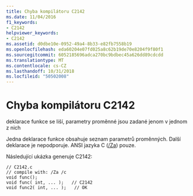 ```yaml
---
title: Chyba kompilátoru C2142
ms.date: 11/04/2016
f1_keywords:
- C2142
helpviewer_keywords:
- C2142
ms.assetid: d0dbe10e-0952-49a4-8b33-e82fb7558b19
ms.openlocfilehash: eda60204e07fd025a8c62b19de70e8204f9f80f1
ms.sourcegitcommit: 6052185696adca270bc9bdbec45a626dd89cdcdd
ms.translationtype: MT
ms.contentlocale: cs-CZ
ms.lasthandoff: 10/31/2018
ms.locfileid: "50502008"
---
```

# <a name="compiler-error-c2142"></a>Chyba kompilátoru C2142

deklarace funkce se liší, parametry proměnné jsou zadané jenom v jednom z nich

Jedna deklarace funkce obsahuje seznam parametrů proměnných. Další deklarace je nepodporuje. ANSI jazyka C ([/Za](../../build/reference/za-ze-disable-language-extensions.md)) pouze.

Následující ukázka generuje C2142:

```
// C2142.c
// compile with: /Za /c
void func();
void func( int, ... );   // C2142
void func2( int, ... );   // OK
```